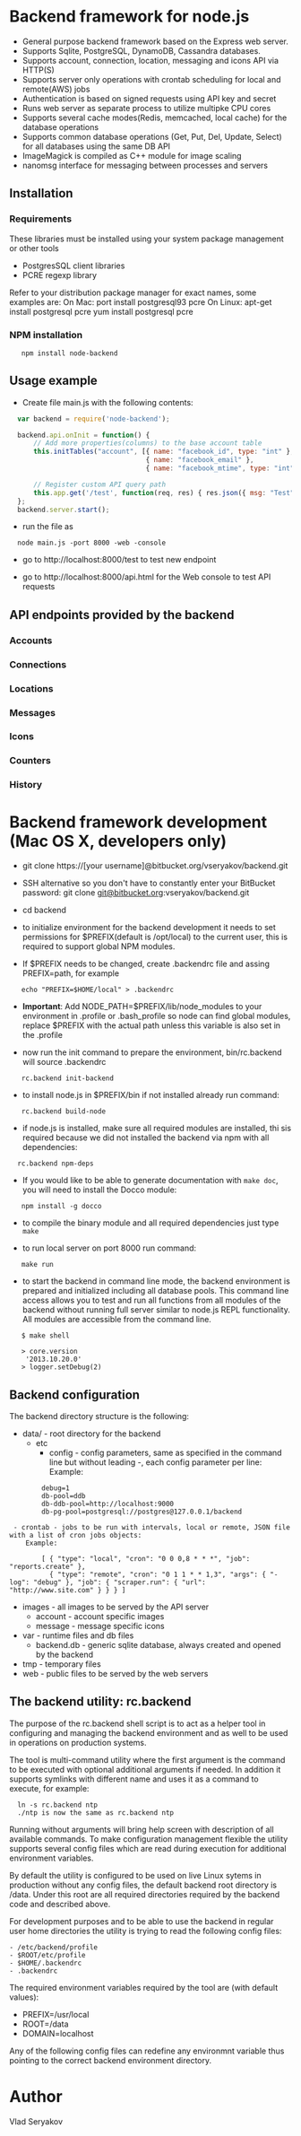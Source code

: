 # Backend framework for node.js

- General purpose backend framework based on the Express web server.
- Supports Sqlite, PostgreSQL, DynamoDB, Cassandra databases.
- Supports account, connection, location, messaging and icons API via HTTP(S)
- Supports server only operations with crontab scheduling for local and remote(AWS) jobs
- Authentication is based on signed requests using API key and secret
- Runs web server as separate process to utilize multipke CPU cores
- Supports several cache modes(Redis, memcached, local cache) for the database operations
- Supports common database operations (Get, Put, Del, Update, Select) for all databases using the same DB API 
- ImageMagick is compiled as C++ module for image scaling
- nanomsg interface for messaging between processes and servers

## Installation

### Requirements
These libraries must be installed using your system package management or other tools
- PostgresSQL client libraries
- PCRE regexp library

Refer to your distribution package manager for exact names, some examples are:
On Mac: port install postgresql93 pcre
On Linux: apt-get install postgresql pcre
          yum install postgresql pcre

### NPM installation
``` 
   npm install node-backend
```
  
## Usage example

- Create file main.js with the following contents:
```javascript
  var backend = require('node-backend');

  backend.api.onInit = function() {
      // Add more properties(columns) to the base account table
      this.initTables("account", [{ name: "facebook_id", type: "int" },
                                  { name: "facebook_email" },
                                  { name: "facebook_mtime", type: "int" }]);

      // Register custom API query path
      this.app.get('/test', function(req, res) { res.json({ msg: "Test" }); });
  };
  backend.server.start();
```

- run the file as 
```
  node main.js -port 8000 -web -console
```     
- go to http://localhost:8000/test to test new endpoint

- go to http://localhost:8000/api.html for the Web console to test API requests

## API endpoints provided by the backend

### Accounts
### Connections
### Locations
### Messages
### Icons
### Counters
### History

# Backend framework development (Mac OS X, developers only)

 - git clone https://[your username]@bitbucket.org/vseryakov/backend.git
 - SSH alternative so you don't have to constantly enter your BitBucket password: git clone git@bitbucket.org:vseryakov/backend.git
 - cd backend
 - to initialize environment for the backend development it needs to set permissions for $PREFIX(default is /opt/local)
   to the current user, this is required to support global NPM modules. 

 - If $PREFIX needs to be changed, create .backendrc file and assing PREFIX=path, for example
```
   echo "PREFIX=$HOME/local" > .backendrc
```   

 - __Important__: Add NODE_PATH=$PREFIX/lib/node_modules to your environment in .profile or .bash_profile so
   node can find global modules, replace $PREFIX with the actual path unless this variable is also set in the .profile
     
 - now run the init command to prepare the environment, bin/rc.backend will source .backendrc
```
   rc.backend init-backend
```

 - to install node.js in $PREFIX/bin if not installed already run command:
```
   rc.backend build-node
```

- if node.js is installed, make sure all required modules are installed, thi sis required because we did not installed the 
  backend via npm with all dependencies:
```
  rc.backend npm-deps
``` 

 - If you would like to be able to generate documentation with `make doc`, you will need to install the Docco module:
```
   npm install -g docco
```
   
 - to compile the binary module and all required dependencies just type ```make```
 
 - to run local server on port 8000 run command:
``` 
   make run
```
 - to start the backend in command line mode, the backend environment is prepared and initialized including all database pools.
   This command line access allows you to test and run all functions from all modules of the backend without running full server
   similar to node.js REPL functionality. All modules are accessible from the command line.
```
   $ make shell

   > core.version
    '2013.10.20.0'
   > logger.setDebug(2)
```
## Backend configuration

 The backend directory structure is the following:

 - data/ - root directory for the backend
   - etc
      - config - config parameters, same as specified in the command line but without leading -, each config parameter per line:
        Example:
```
        debug=1
        db-pool=ddb
        db-ddb-pool=http://localhost:9000
        db-pg-pool=postgresql://postgres@127.0.0.1/backend
```
     - crontab - jobs to be run with intervals, local or remote, JSON file with a list of cron jobs objects:
        Example:
```
        [ { "type": "local", "cron": "0 0 0,8 * * *", "job": "reports.create" },
          { "type": "remote", "cron": "0 1 1 * * 1,3", "args": { "-log": "debug" }, "job": { "scraper.run": { "url": "http://www.site.com" } } } ]
```
   - images - all images to be served by the API server
     - account - account specific images
     - message - message specific icons
   - var - runtime files and db files
     - backend.db - generic sqlite database, always created and opened by the backend
   - tmp - temporary files
   - web - public files to be served by the web servers

## The backend utility: rc.backend

  The purpose of the rc.backend shell script is to act as a helper tool in configuring and managing the backend environment
  and as well to be used in operations on production systems.


  The tool is multi-command utility where the first argument is the command to be executed with optional additional arguments if needed. In addition
  it supports symlinks with different name and uses it as a command to execute, for example:
```
  ln -s rc.backend ntp
  ./ntp is now the same as rc.backend ntp
```

  Running without arguments will bring help screen with description of all available commands.
  To make configuration management flexible the utility supports several config files which are read during execution for additional environment variables.

  
  By default the utility is configured to be used on live Linux sytems in production without any config files, the default backend root directory is /data.
  Under this root are all required directories required by the backend code and described above.


  For development purposes and to be able to use the backend in regular user home directories the utility is trying to read the following config files:
  
    - /etc/backend/profile
    - $ROOT/etc/profile
    - $HOME/.backendrc
    - .backendrc


  The required environment variables required by the tool are (with default values):
  
   - PREFIX=/usr/local
   - ROOT=/data
   - DOMAIN=localhost


  Any of the following config files can redefine any environmnt variable thus pointing to the correct backend environment directory.


# Author
  Vlad Seryakov

